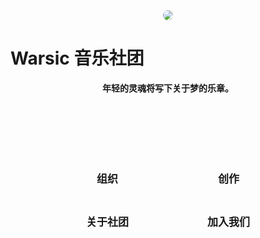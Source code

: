 <div align=center><img src="/assets/emblem.jpg" style="border-radius: 50%; overflow: hidden;" /></div>

# Warsic 音乐社团

<div align=center><p><strong>年轻的灵魂将写下关于梦的乐章。</strong></p></div>

<div style="width: 100%; height: auto; text-align:center; margin: 100px auto;">
    <style>
        .btn {
            width: 150px;
            -webkit-border-radius: 10;
            -moz-border-radius: 10;
            border-radius: 10px;
            border: none;
            color: var(--title-color);
            font-family: Georgia;
            font-weight: bold;
            font-size: 17px;
            padding: 12px;
            margin: 10px 20px;
            background: var(--inline-code-bg);
            text-decoration: none;
            cursor: pointer;
        }
        .btn:hover {
            color: white;
            background: var(--title-color);
            text-decoration: none;
        }
    </style>
    <button class="btn" onclick='location.href = ("/index.html?page=organ/index.md");'>组织</button>
    <button class="btn" onclick='location.href = ("/index.html?page=create/index.md");'>创作</button>
    <button class="btn" onclick='location.href = ("/index.html?page=aboutus/index.md");'>关于社团</button>
    <button class="btn" onclick='location.href = ("/index.html?page=joinus/index.md");'>加入我们</button>
</div>
